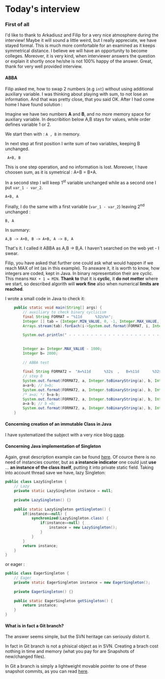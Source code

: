 # Today's interview

### First of all
I'd like to thank to Arkadiusz and Filip for a very nice atmosphere during the interview!
Maybe it will sound a little weird, but I really appreciate, we have stayed formal. This is much more comfortable 
for an examined as it keeps symmetrical distance. I believe we will have an opportunity to become colleges.
Moreover, it is very kind, when interviewer answers the question or explain it shortly once he/she is not 100% happy 
of the answer. 
Great, thank for very well provided interview.


#### ABBA
Filip asked me, how to swap 2 numbers (e.g ```int```) without using additional auxiliary variable.
I was thinking about playing with sum, to not lose an information. And that was pretty close, that you said OK.
After I had come home I have found solution :

Imagine we have two numbers **A** and **B**, and no more memory space for auxiliary variable. 
In describition below A,B stays for values, while order defines variable 1 or 2.

We start then with :
```A , B```
in memory. 

In next step at first position I write sum of two variables, keeping B unchanged.

``` A+B, B```

This is one step operation, and no information is lost. Moreover, I have choosen sum, as it is symetrical : A+B = B+A.

In a second step I will keep 1<sup>st</sup> variable unchanged while as a second one I put `var_1 - var_2`.

```A+B, A```

Finally, I do the same with a first variable (`var_1 - var_2`) leaving 2<sup>nd</sup> unchanged :

```B, A```

In summary:

```A,B -> A+B, B -> A+B, A -> B, A ```

That's it. I called it ABBA as A,B -> B,A. I haven't searched on the web yet - I swear.

Filip, you have asked that further one could ask what would happen if we reach MAX of int (as in this example).
To answare it, it is worth to know, how integers are coded, kept in Java. In binary representation their are cyclic.
This means `MAX + 1 = MIN`. **Thank to** that it is **cyclic**, it **do not metter** where we start, so described algorith will **work fine** also when numerical **limits are reached**.

I wrote a small code in Java to check it:
```java
	public static void main(String[] args) {
		// auxiliary to check binary cyclicism
		final String FORMAT = "%11d      %32s%n";
		Integer [] tab = {Integer.MIN_VALUE, 0, -1, Integer.MAX_VALUE, Integer.MAX_VALUE + 1};
		Arrays.stream(tab).forEach(i->System.out.format(FORMAT, i, Integer.toBinaryString(i)));
		
		System.out.println(" - - - - - - - - - - - - - - - - - - - - - - - - - - - - - - - - - - - - - - - - - -");
		
		
		Integer a= Integer.MAX_VALUE - 1000;
		Integer b= 2000;
		
		// ABBA test
		
		final String FORMAT2 =  "A=%11d      %32s  ,   B=%11d      %32s%n";
		// step 0
		System.out.format(FORMAT2, a, Integer.toBinaryString(a), b, Integer.toBinaryString(b));
		a=a+b; // b=b; 
		System.out.format(FORMAT2, a, Integer.toBinaryString(a), b, Integer.toBinaryString(b));
		/* a=a; */ b=a-b;
		System.out.format(FORMAT2, a, Integer.toBinaryString(a), b, Integer.toBinaryString(b));
		a=a-b; // b =b;
		System.out.format(FORMAT2, a, Integer.toBinaryString(a), b, Integer.toBinaryString(b));
	}
```

#### Concerning creation of an immutable Class in Java
I have systematized the subject with a very nice blog [page](https://www.journaldev.com/129/how-to-create-immutable-class-in-java). 

#### Concerning Java implementation of Singleton
Again, great description example can be found [here](https://www.javaworld.com/article/2073352/core-java/simply-singleton.html?page=2).
Of cource there is no need of instancies counter, but as **a instancie indicator** one could just **use** ... **an instance of the class itself**, putting it into private static field.
Taking into account thread save we have, lazy Singleton:
```java
public class LazySingleton {
	// Lazy
	private static LazySingleton instance = null;
	
	private LazySingleton() {}
	
	public static LazySingleton getSingleton() {
		if(instance==null) {
			synchronized(LazySingleton.class) {
				if(instance==null) {
					instance = new LazySingleton();
				}
			}
		}
		return instance;
	}
}
```
or eager :
```java
public class EagerSingleton {
	// Eager
	private static EagerSingleton instance = new EagerSingleton();
	
	private EagerSingleton() {}
	
	public static EagerSingleton getSingleton() {
		return instance;
	}
}
```
#### What is in fact a Git branch?
The answer seems simple, but the SVN heritage can seriously distort it.

In fact in Git branch is not a phisical object as in SVN. 
Creating a brach cost nothing in time and memory (what you pay for are Snapshots of new/changed files).

In Git a branch is simply a lightweight movable pointer to one of these snapshot commits, as you can read [here](https://git-scm.com/book/en/v1/Git-Branching-What-a-Branch-Is).
